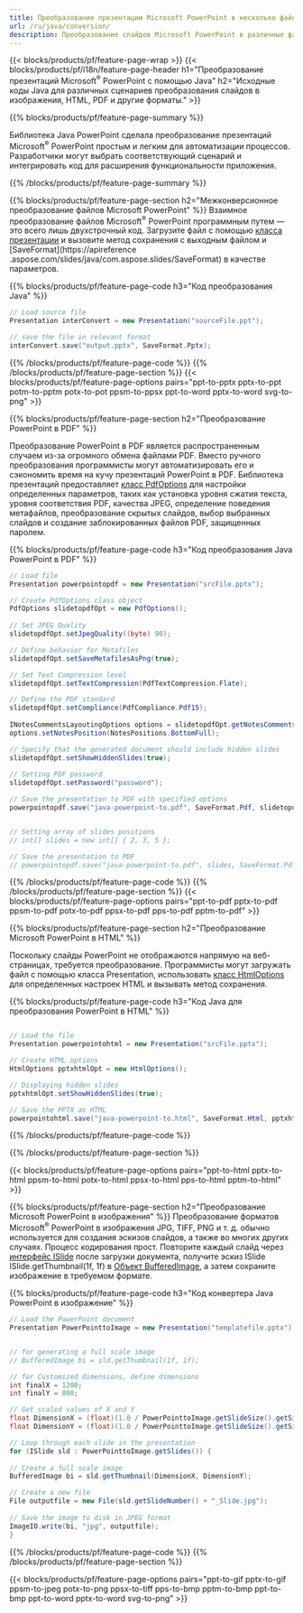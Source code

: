 ```yaml
---
title: Преобразование презентации Microsoft PowerPoint в несколько файлов с использованием Java
url: /ru/java/conversion/
description: Преобразование слайдов Microsoft PowerPoint в различные файлы, включая HTML, PDF и форматы изображений, в приложениях на основе Java.
---
```


{{< blocks/products/pf/feature-page-wrap >}}
{{< blocks/products/pf/i18n/feature-page-header h1="Преобразование презентаций Microsoft<sup>®</sup> PowerPoint с помощью Java" h2="Исходные коды Java для различных сценариев преобразования слайдов в изображения, HTML, PDF и другие форматы." >}}

{{% blocks/products/pf/feature-page-summary %}}

Библиотека Java PowerPoint сделала преобразование презентаций Microsoft<sup>®</sup> PowerPoint простым и легким для автоматизации процессов. Разработчики могут выбрать соответствующий сценарий и интегрировать код для расширения функциональности приложения. 

{{% /blocks/products/pf/feature-page-summary  %}}

{{% blocks/products/pf/feature-page-section  h2="Межконверсионное преобразование файлов Microsoft PowerPoint" %}}
Взаимное преобразование файлов Microsoft<sup>®</sup> PowerPoint программным путем — это всего лишь двухстрочный код. Загрузите файл с помощью [класса презентации](https://apireference.aspose.com/slides/java/com.aspose.slides/Presentation) и вызовите метод сохранения с выходным файлом и [SaveFormat](https://apireference .aspose.com/slides/java/com.aspose.slides/SaveFormat) в качестве параметров.

{{% blocks/products/pf/feature-page-code h3="Код преобразования Java" %}}

```cs
// Load source file
Presentation interConvert = new Presentation("sourceFile.ppt");

// save the file in relevant format
interConvert.save("output.pptx", SaveFormat.Pptx);   
```
{{% /blocks/products/pf/feature-page-code  %}}
{{% /blocks/products/pf/feature-page-section %}}
{{< blocks/products/pf/feature-page-options pairs="ppt-to-pptx pptx-to-ppt potm-to-pptm potx-to-pot ppsm-to-ppsx ppt-to-word pptx-to-word svg-to-png" >}}


{{% blocks/products/pf/feature-page-section  h2="Преобразование PowerPoint в PDF" %}}

Преобразование PowerPoint в PDF является распространенным случаем из-за огромного обмена файлами PDF. Вместо ручного преобразования программисты могут автоматизировать его и сэкономить время на кучу презентаций PowerPoint в PDF. Библиотека презентаций предоставляет [класс PdfOptions](https://apireference.aspose.com/java/slides/com.aspose.slides/PdfOptions) для настройки определенных параметров, таких как установка уровня сжатия текста, уровня соответствия PDF, качества JPEG, определение поведения метафайлов, преобразование скрытых слайдов, выбор выбранных слайдов и создание заблокированных файлов PDF, защищенных паролем.

{{% blocks/products/pf/feature-page-code h3="Код преобразования Java PowerPoint в PDF" %}}

```cs
// Load file
Presentation powerpointopdf = new Presentation("srcFile.pptx");

// Create PdfOptions class object
PdfOptions slidetopdfOpt = new PdfOptions();
               
// Set JPEG Quality
slidetopdfOpt.setJpegQuality((byte) 90);

// Define behavior for Metafiles
slidetopdfOpt.setSaveMetafilesAsPng(true);

// Set Text Compression level
slidetopdfOpt.setTextCompression(PdfTextCompression.Flate);

// Define the PDF standard
slidetopdfOpt.setCompliance(PdfCompliance.Pdf15);
              
INotesCommentsLayoutingOptions options = slidetopdfOpt.getNotesCommentsLayouting();
options.setNotesPosition(NotesPositions.BottomFull);

// Specify that the generated document should include hidden slides
slidetopdfOpt.setShowHiddenSlides(true);
	
// Setting PDF password
slidetopdfOpt.setPassword("password");	

// Save the presentation to PDF with specified options
powerpointopdf.save("java-powerpoint-to.pdf", SaveFormat.Pdf, slidetopdfOpt);


// Setting array of slides positions
// int[] slides = new int[] { 2, 3, 5 };

// Save the presentation to PDF
// powerpointopdf.save("java-powerpoint-to.pdf", slides, SaveFormat.Pdf);

```
{{% /blocks/products/pf/feature-page-code  %}}
{{% /blocks/products/pf/feature-page-section %}}
{{< blocks/products/pf/feature-page-options pairs="ppt-to-pdf pptx-to-pdf ppsm-to-pdf potx-to-pdf ppsx-to-pdf pps-to-pdf pptm-to-pdf" >}}


{{% blocks/products/pf/feature-page-section  h2="Преобразование Microsoft PowerPoint в HTML" %}}

Поскольку слайды PowerPoint не отображаются напрямую на веб-страницах, требуется преобразование. Программисты могут загружать файл с помощью класса Presentation, использовать [класс HtmlOptions](https://apireference.aspose.com/slides/java/com.aspose.slides/HtmlOptions) для определенных настроек HTML и вызывать метод сохранения.

{{% blocks/products/pf/feature-page-code h3="Код Java для преобразования PowerPoint в HTML" %}}

```cs

// Load the file
Presentation powerpointohtml = new Presentation("srcFile.pptx");

// Create HTML options
HtmlOptions pptxhtmlOpt = new HtmlOptions();

// Displaying hidden slides
pptxhtmlOpt.setShowHiddenSlides(true);

// Save the PPTX as HTML
powerpointohtml.save("java-powerpoint-to.html", SaveFormat.Html, pptxhtmlOpt); 

```
{{% /blocks/products/pf/feature-page-code %}}

{{% /blocks/products/pf/feature-page-section %}}

{{< blocks/products/pf/feature-page-options pairs="ppt-to-html pptx-to-html ppsm-to-html potx-to-html ppsx-to-html pps-to-html pptm-to-html" >}}

{{% blocks/products/pf/feature-page-section  h2="Преобразование Microsoft PowerPoint в изображения" %}}
Преобразование форматов Microsoft<sup>®</sup> PowerPoint в изображения JPG, TIFF, PNG и т. д. обычно используется для создания эскизов слайдов, а также во многих других случаях. Процесс кодирования прост. Повторите каждый слайд через [интерфейс ISlide](https://apireference.aspose.com/slides/java/com.aspose.slides/ISlide) после загрузки документа, получите эскиз ISlide ISlide.getThumbnail(1f, 1f) в [Объект BufferedImage](https://docs.oracle.com/javase/7/docs/api/java/awt/image/BufferedImage.html), а затем сохраните изображение в требуемом формате. 

{{% blocks/products/pf/feature-page-code h3="Код конвертера Java PowerPoint в изображение" %}}
```cs
// Load the PowerPoint document
Presentation PowerPointtoImage = new Presentation("templatefile.pptx");


// for generating a full scale image
// BufferedImage bi = sld.getThumbnail(1f, 1f);

// for Customized dimensions, define dimensions
int finalX = 1200;
int finalY = 800;

// Get scaled values of X and Y
float DimensionX = (float)(1.0 / PowerPointtoImage.getSlideSize().getSize().getWidth()) * finalX;
float DimensionY = (float)(1.0 / PowerPointtoImage.getSlideSize().getSize().getHeight()) * finalY;

// Loop through each slide in the presentation
for (ISlide sld : PowerPointtoImage.getSlides()) {
	
// Create a full scale image
BufferedImage bi = sld.getThumbnail(DimensionX, DimensionY);

// Create a new file
File outputfile = new File(sld.getSlideNumber() + "_Slide.jpg");
	
// Save the image to disk in JPEG format
ImageIO.write(bi, "jpg", outputfile);
}
```
{{% /blocks/products/pf/feature-page-code %}}
{{% /blocks/products/pf/feature-page-section %}}

{{< blocks/products/pf/feature-page-options pairs="ppt-to-gif pptx-to-gif ppsm-to-jpeg potx-to-png ppsx-to-tiff pps-to-bmp pptm-to-bmp ppt-to-bmp ppt-to-word pptx-to-word svg-to-png" >}}